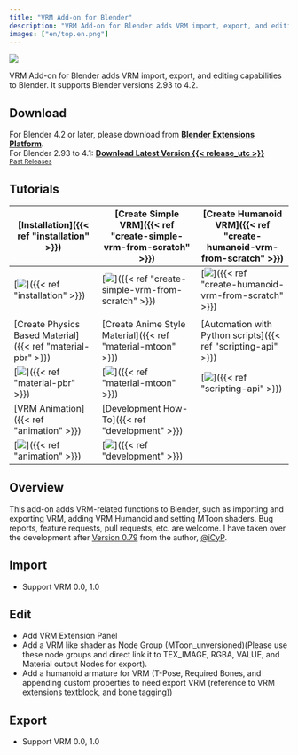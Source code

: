 ```yaml
---
title: "VRM Add-on for Blender"
description: "VRM Add-on for Blender adds VRM import, export, and editing capabilities to Blender."
images: ["en/top.en.png"]
---
```


<style>
main header {
  display: none;
}

main article.prose section :where(p, img):not(:where([class~=not-prose] *)) {
  margin-top: 0;
}
</style>

![](top.en.png)

VRM Add-on for Blender adds VRM import, export, and editing capabilities to Blender. It supports Blender versions 2.93 to 4.2.

## Download

For Blender 4.2 or later, please download from [**Blender Extensions Platform**](https://extensions.blender.org/add-ons/vrm). \
For Blender 2.93 to 4.1: **[Download Latest Version {{< release_utc >}}](https://vrm-addon-for-blender.info/releases/VRM_Addon_for_Blender-release.zip)** \
<small>[Past Releases](https://github.com/saturday06/VRM-Addon-for-Blender/releases)</small>

## Tutorials

| [Installation]({{< ref "installation" >}})                  | [Create Simple VRM]({{< ref "create-simple-vrm-from-scratch" >}}) | [Create Humanoid VRM]({{< ref "create-humanoid-vrm-from-scratch" >}}) |
| ----------------------------------------------------------- | ----------------------------------------------------------------- | --------------------------------------------------------------------- |
| [![](installation.gif)]({{< ref "installation" >}})         | [![](simple.gif)]({{< ref "create-simple-vrm-from-scratch" >}})   | [![](humanoid.gif)]({{< ref "create-humanoid-vrm-from-scratch" >}})   |
|                                                             |                                                                   |                                                                       |
| [Create Physics Based Material]({{< ref "material-pbr" >}}) | [Create Anime Style Material]({{< ref "material-mtoon" >}})       | [Automation with Python scripts]({{< ref "scripting-api" >}})         |
| [![](material_pbr.gif)]({{< ref "material-pbr" >}})         | [![](material_mtoon.gif)]({{< ref "material-mtoon" >}})           | [![](scripting_api.gif)]({{< ref "scripting-api" >}})                 |
| [VRM Animation]({{< ref "animation" >}})                    | [Development How-To]({{< ref "development" >}})                   |                                                                       |
| [![](animation.gif)]({{< ref "animation" >}})               | [![](animation.gif)]({{< ref "development" >}})                   |                                                                       |

## Overview

This add-on adds VRM-related functions to Blender, such as importing and exporting VRM, adding VRM Humanoid and setting MToon shaders. Bug reports, feature requests, pull requests, etc. are welcome. I have taken over the development after [Version 0.79](https://github.com/iCyP/VRM_IMPORTER_for_Blender2_8/releases/tag/0.79) from the author, [@iCyP](https://github.com/iCyP).

## Import

- Support VRM 0.0, 1.0

## Edit

- Add VRM Extension Panel
- Add a VRM like shader as Node Group (MToon_unversioned)(Please use these node groups and direct link it to TEX_IMAGE, RGBA, VALUE, and Material output Nodes for export).
- Add a humanoid armature for VRM (T-Pose, Required Bones, and appending custom properties to need export VRM (reference to VRM extensions textblock, and bone tagging))

## Export

- Support VRM 0.0, 1.0
